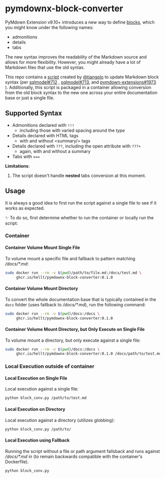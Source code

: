 # pymdownx-block-converter

PyMdown Extension v9.10+ introduces a new way to define
[blocks](https://facelessuser.github.io/pymdown-extensions/extensions/blocks/),
which you might know under the following names:

* admonitions
* details
* tabs

The new syntax improves the readability of the Markdown source and allows for
more flexibility. However, you might already have a lot of Markdown files that
use the old syntax.

This repo contains a [script](main.py) created by [@tiangolo](https://github.com/tiangolo)
to update Markdown block syntax (per [sqlmodel#712](https://github.com/fastapi/sqlmodel/pull/712)
, [sqlmodel#713](https://github.com/fastapi/sqlmodel/pull/713), and
[pymdown-extensions#1973](https://github.com/facelessuser/pymdown-extensions/discussions/1973)
). Additionally, this script is packaged in a container allowing conversion from
the old block syntax to the new one across your entire documentation base or
just a single file.

## Supported Syntax

* Admonitions declared with `!!!`
  * including those with varied spacing around the _type_
* Details declared with HTML tags
  * with and without &lt;summary/> tags
* Details declared with `???`, including the open attribute with `???+`
  * again, with and without a summary
* Tabs with `===`

**Limitations**:

1. The script doesn't handle **nested** tabs conversion at this moment.

## Usage

It is always a good idea to first run the script against a single file to see if
it works as expected.

:sparkles: To do so, first determine whether to run the container or locally run
the script:

### Container

#### Container Volume Mount Single File

To volume mount a specific file and fallback to pattern matching _/docs/*.md_:

```bash
sudo docker run --rm -v $(pwd)/path/to/file.md:/docs/test.md \
     ghcr.io/hellt/pymdownx-block-converter:0.1.0
```

#### Container Volume Mount Directory

To convert the whole documentation base that is typically contained in the
`docs` folder (uses fallback to _/docs/*.md_), run the following command:

```bash
sudo docker run --rm -v $(pwd)/docs:/docs \
     ghcr.io/hellt/pymdownx-block-converter:0.1.0
```

#### Container Volume Mount Directory, but Only Execute on Single File

To volume mount a directory, but only execute against a single file:

```bash
sudo docker run --rm -v $(pwd)/docs:/docs \
     ghcr.io/hellt/pymdownx-block-converter:0.1.0 /docs/path/to/test.md
```

### Local Execution outside of container

#### Local Execution on Single File

Local execution against a single file:

```bash
python block_conv.py /path/to/test.md
```

#### Local Execution on Directory

Local execution against a directory (utilizes globbing):

```bash
python block_conv.py /path/to/
```

#### Local Execution using Fallback

Running the script without a file or path argument fallsback and runs against
_/docs/*.md_ in (to remain backwards compatible with the container's
Dockerfile).

```bash
python block_conv.py
```

